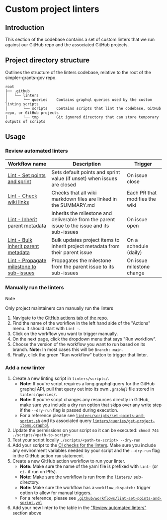# Custom project linters

## Introduction

This section of the codebase contains a set of custom linters that we run against our GitHub repo and the associated GitHub projects.

## Project directory structure

Outlines the structure of the linters codebase, relative to the root of the simpler-grants-gov repo.

```text
root
├── .github
│   └── linters
│       └── queries    Contains graphql queries used by the custom linting scripts
│       └── scripts    Contains scripts that lint the codebase, GitHub repo, or GitHub projects
│       └── tmp        Git ignored directory that can store temporary outputs of scripts
```

## Usage

### Review automated linters

| Workflow name                                                                 | Description                                                                                  | Trigger                        |
| ----------------------------------------------------------------------------- | -------------------------------------------------------------------------------------------- | ------------------------------ |
| [Lint - Set points and sprint][set-points-and-sprint]                         | Sets default points and sprint value (if unset) when issues are closed                       | On issue close                 |
| [Lint - Check wiki links][check-wiki-links]                                   | Checks that all wiki markdown files are linked in the SUMMARY.md                             | Each PR that modifies the wiki |
| [Lint - Inherit parent metadata][inherit-parent-metadata]                     | Inherits the milestone and deliverable from the parent issue to the issue and its sub-issues | On issue open                  |
| [Lint - Bulk inherit parent metadata][bulk-inherit-parent-metadata]           | Bulk updates project items to inherit project metadata from their parent issue               | On a schedule (daily)          |
| [Lint - Propagate milestone to sub-issues][propagate-milestone-to-sub-issues] | Propagates the milestone from the parent issue to its sub-issues                             | On issue milestone change      |

### Manually run the linters

> [!NOTE]
> Only project maintainers can manually run the linters

1. Navigate to the [GitHub actions tab of the repo](https://github.com/HHS/simpler-grants-gov/actions).
2. Find the name of the workflow in the left hand side of the "Actions" menu. It should start with `Lint -`.
3. Click on the workflow you want to trigger manually.
4. On the next page, click the dropdown menu that says "Run workflow".
5. Choose the version of the workflow you want to run based on its branch. **Note:** In most cases this will be `Branch: main`.
6. Finally, click the green "Run workflow" button to trigger that linter.

### Add a new linter

1. Create a new linting script in `linters/scripts/`.
   - **Note:** If you're script requires a long graphql query for the GitHub graphql API, pull that query out into its own `.graphql` file stored in `linters/queries/`.
   - **Note:** If you're script changes any resources directly in GitHub, make sure you include a dry run option that skips over any write step if the `--dry-run` flag is passed during execution.
   - For a reference please see [`linters/scripts/set-points-and-sprint.sh`][set-points-and-sprint-script] and its associated query [`linters/queries/get-project-items.graphql`][get-project-items-query]
2. Update the permissions on your script so it can be executed: `chmod 744 ./scripts/<path-to-script>`
3. Test your script locally `./scripts/<path-to-script> --dry-run`
4. Add your script to the [CI checks for the linters](../workflows/ci-project-linters.yml). Make sure you include any environment variables needed by your script and the `--dry-run` flag in the GitHub action `run` statement.
5. Create a new GitHub action workflow to run your linter.
   - **Note:** Make sure the name of the yaml file is prefixed with `lint-` (or `ci-` if run on PRs).
   - **Note:** Make sure the workflow is run from the `linters/` sub-directory.
   - **Note:** Make sure the workflow has a `workflow_dispatch:` trigger option to allow for manual triggers.
   - For a reference, please see [`.github/workflows/lint-set-points-and-sprint.yml`][set-points-and-sprint]
6. Add your new linter to the table in the ["Review automated linters"](#review-automated-linters) section above


[set-points-and-sprint]: ../workflows/lint-set-points-and-sprint.yml
[set-points-and-sprint-script]: ./scripts/set-points-and-sprint.sh
[get-project-items-query]: ./queries/getItemMetadata.graphql
[check-wiki-links]: ../workflows/ci-wiki-links.yml
[inherit-parent-metadata]: ../workflows/lint-inherit-parent-metadata.yml
[propagate-milestone-to-sub-issues]: ../workflows/lint-propagate-milestone-to-sub-issues.yml
[bulk-inherit-parent-metadata]: ../workflows/lint-bulk-inherit-parent-metadata.yml
